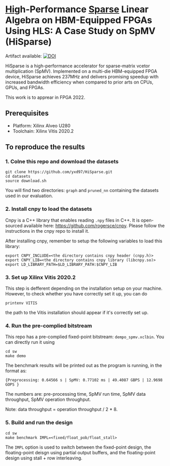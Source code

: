 # <u>Hi</u>gh-Performance <u>Sparse</u> Linear Algebra on HBM-Equipped FPGAs Using HLS: A Case Study on SpMV (HiSparse)

Artifact available: [![DOI](https://zenodo.org/badge/DOI/10.5281/zenodo.5818992.svg)](https://doi.org/10.5281/zenodo.5818992)

HiSparse is a high-performance accelerator for sparse-matrix vcetor multiplication (SpMV).
Implemented on a multi-die HBM-equipped FPGA device, HiSparse achieves 237MHz and delivers promising
speedup with increased bandwidth efficiency when compared to prior arts on CPUs, GPUs, and FPGAs.

This work is to apprear in FPGA 2022.

## Prerequisites
* Platform: Xilinx Alveo U280
* Toolchain: Xilinx Vitis 2020.2

## To reproduce the results
### 1. Colne this repo and download the datasets
```
git clone https://github.com/yxd97/HiSparse.git
cd datasets
source download.sh
```
You will find two directories: ```graph``` and ```pruned_nn``` containing the datasets used in our evaluation.

### 2. Install cnpy to load the datasets
Cnpy is a C++ library that enables reading ```.npy``` files in C++. It is open-sourced available here: https://github.com/rogersce/cnpy.
Please follow the instructions in the cnpy repo to install it.

After installing cnpy, remember to setup the following variables to load this library:
```
export CNPY_INCLUDE=<the directory contains cnpy header (cnpy.h)>
export CNPY_LIB=<the directory contains cnpy library (libcnpy.so)>
export LD_LIBRARY_PATH=$LD_LIBRARY_PATH:$CNPY_LIB
```

### 3. Set up Xilinx Vitis 2020.2
This step is defferent depending on the installation setup on your machine.
However, to check whether you have correctly set it up, you can do
```
printenv VITIS
```
the path to the Vitis installation should appear if it's correctly set up.

### 4. Run the pre-complied bitstream
This repo has a pre-complied fixed-point bitstream: ```dempo_spmv.xclbin```.
You can directly run it using
```
cd sw
make demo
```
The benchmark results will be printed out as the program is running, in the format as:
```
{Preprocessing: 0.64566 s | SpMV: 0.77102 ms | 49.4087 GBPS | 12.9698 GOPS }
```
The numbers are: pre-processing time, SpMV run time, SpMV data throughput, SpMV operation throughput.

Note: data throughput = operation throughput / 2 * 8.

### 5. Build and run the design
```
cd sw
make benchmark IMPL=<fixed/float_pob/float_stall>
```
The ```IMPL``` option is used to switch between
the fixed-point design,
the floating-point deisgn using partial output buffers,
and the floating-point design using stall + row interleaving.
